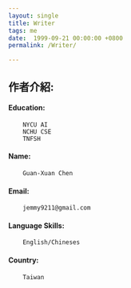 ```yaml
---
layout: single
title: Writer
tags: me
date:  1999-09-21 00:00:00 +0800
permalink: /Writer/

---
```


**作者介紹:**     
-----------
#### Education: 
```     
    NYCU AI
    NCHU CSE    
    TNFSH
```      
#### Name:
```     
    Guan-Xuan Chen
```      
#### Email:
```   
    jemmy9211@gmail.com
```    
#### Language Skills:
```    
    English/Chineses
```
#### Country:
```    
    Taiwan
```  


